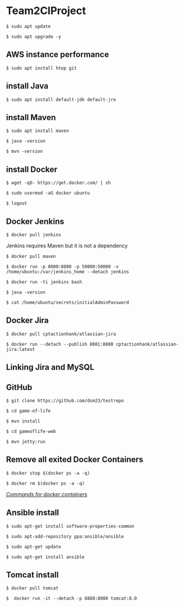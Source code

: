 # Team2CIProject

`$ sudo apt update`

`$ sudo apt upgrade -y`

## AWS instance performance

`$ sudo apt install htop git`

## install Java

`$ sudo apt install default-jdk default-jre`

## install Maven

`$ sudo apt install maven`

`$ java -version`

`$ mvn -version`

## install Docker

`$ wget -qO- https://get.docker.com/ | sh`

`$ sudo usermod -aG docker ubuntu`

`$ logout`

## Docker Jenkins

`$ docker pull jenkins`

Jenkins requires Maven but it is not a dependency

`$ docker pull maven`

`$ docker run -p 8080:8080 -p 50000:50000 -v /home/ubuntu:/var/jenkins_home --detach jenkins`

`$ docker run -ti jenkins bash`

`$ java -version`

`$ cat /home/ubuntu/secrets/initialAdminPassword`

## Docker Jira

`$ docker pull cptactionhank/atlassian-jira`

`$ docker run --detach --publish 8081:8080 cptactionhank/atlassian-jira:latest`

## Linking Jira and MySQL

## GitHub

`$ git clone https://github.com/dsm23/testrepo`

`$ cd game-of-life`

`$ mvn install`

`$ cd gameoflife-web`

`$ mvn jetty:run`

## Remove all exited Docker Containers

`$ docker stop $(docker ps -a -q)`

`$ docker rm $(docker ps -a -q)`

 *[Commands for docker containers](https://www.digitalocean.com/community/tutorials/how-to-remove-docker-images-containers-and-volumes)*
 
 ## Ansible install
 
`$ sudo apt-get install software-properties-common`

`$ sudo apt-add-repository ppa:ansible/ansible`

`$ sudo apt-get update`

`$ sudo apt-get install ansible`

## Tomcat install

`$ docker pull tomcat`

`$  docker run -it --detach -p 8888:8080 tomcat:8.0`